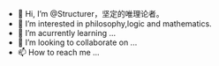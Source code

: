 - 👋 Hi, I’m @Structurer，坚定的唯理论者。
- 👀 I’m interested in philosophy,logic and mathematics.
- 🌱 I’m acurrently learning ...
- 💞️ I’m looking to collaborate on ...
- 📫 How to reach me ...

<!---
Structurer/Structurer is a ✨ special ✨ repository because its `README.md` (this file) appears on your GitHub profile.
You can click the Preview link to take a look at your changes.
--->
